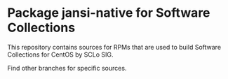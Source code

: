 # Package jansi-native for Software Collections

This repository contains sources for RPMs that are used
to build Software Collections for CentOS by SCLo SIG.

Find other branches for specific sources.
